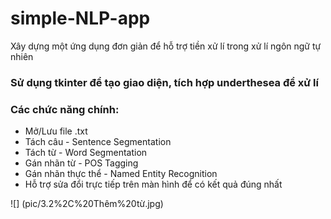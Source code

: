 # simple-NLP-app
Xây dựng một ứng dụng đơn giản để hỗ trợ tiền xử lí trong xử lí ngôn ngữ tự nhiên

### Sử dụng tkinter để tạo giao diện, tích hợp **underthesea** để xử lí 

### Các chức năng chính:
* Mở/Lưu file .txt
* Tách câu - Sentence Segmentation
* Tách từ - Word Segmentation
* Gán nhãn từ - POS Tagging
* Gán nhãn thực thể - Named Entity Recognition
* Hỗ trợ sửa đổi trực tiếp trên màn hình để có kết quả đúng nhất


![] (pic/3.2%2C%20Thêm%20từ.jpg)
